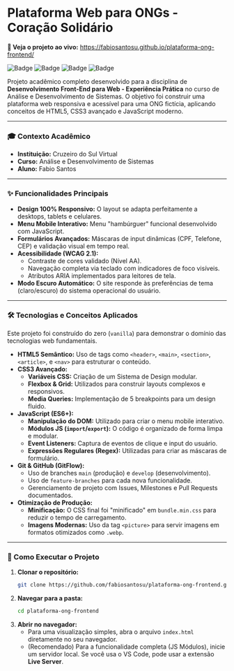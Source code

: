 # Plataforma Web para ONGs - Coração Solidário 

**🚀 Veja o projeto ao vivo:** https://fabiosantosu.github.io/plataforma-ong-frontend/

![Badge](https://img.shields.io/badge/Status-Concluído-green?style=for-the-badge)
![Badge](https://img.shields.io/badge/HTML5-E34F26?style=for-the-badge&logo=html5&logoColor=white)
![Badge](https://img.shields.io/badge/CSS3-1572B6?style=for-the-badge&logo=css3&logoColor=white)
![Badge](https://img.shields.io/badge/JavaScript-F7DF1E?style=for-the-badge&logo=javascript&logoColor=black)

Projeto acadêmico completo desenvolvido para a disciplina de **Desenvolvimento Front-End para Web - Experiência Prática** no curso de Análise e Desenvolvimento de Sistemas. O objetivo foi construir uma plataforma web responsiva e acessível para uma ONG fictícia, aplicando conceitos de HTML5, CSS3 avançado e JavaScript moderno.

---

### 🎓 Contexto Acadêmico

* **Instituição:** Cruzeiro do Sul Virtual
* **Curso:** Análise e Desenvolvimento de Sistemas
* **Aluno:** Fabio Santos


---

### ✨ Funcionalidades Principais

* **Design 100% Responsivo:** O layout se adapta perfeitamente a desktops, tablets e celulares.
* **Menu Mobile Interativo:** Menu "hambúrguer" funcional desenvolvido com JavaScript.
* **Formulários Avançados:** Máscaras de input dinâmicas (CPF, Telefone, CEP) e validação visual em tempo real.
* **Acessibilidade (WCAG 2.1):**
    * Contraste de cores validado (Nível AA).
    * Navegação completa via teclado com indicadores de foco visíveis.
    * Atributos ARIA implementados para leitores de tela.
* **Modo Escuro Automático:** O site responde às preferências de tema (claro/escuro) do sistema operacional do usuário.

---

### 🛠️ Tecnologias e Conceitos Aplicados

Este projeto foi construído do zero (`vanilla`) para demonstrar o domínio das tecnologias web fundamentais.

* **HTML5 Semântico:** Uso de tags como `<header>`, `<main>`, `<section>`, `<article>`, e `<nav>` para estruturar o conteúdo.
* **CSS3 Avançado:**
    * **Variáveis CSS:** Criação de um Sistema de Design modular.
    * **Flexbox & Grid:** Utilizados para construir layouts complexos e responsivos.
    * **Media Queries:** Implementação de 5 breakpoints para um design fluido.
* **JavaScript (ES6+):**
    * **Manipulação do DOM:** Utilizado para criar o menu mobile interativo.
    * **Módulos JS (`import`/`export`):** O código é organizado de forma limpa e modular.
    * **Event Listeners:** Captura de eventos de clique e input do usuário.
    * **Expressões Regulares (Regex):** Utilizadas para criar as máscaras de formulário.
* **Git & GitHub (GitFlow):**
    * Uso de branches `main` (produção) e `develop` (desenvolvimento).
    * Uso de `feature-branches` para cada nova funcionalidade.
    * Gerenciamento de projeto com Issues, Milestones e Pull Requests documentados.
* **Otimização de Produção:**
    * **Minificação:** O CSS final foi "minificado" em `bundle.min.css` para reduzir o tempo de carregamento.
    * **Imagens Modernas:** Uso da tag `<picture>` para servir imagens em formatos otimizados como `.webp`.

---

### 🚀 Como Executar o Projeto

1.  **Clonar o repositório:**
    ```bash
    git clone https://github.com/fabiosantosu/plataforma-ong-frontend.git
    ```
2.  **Navegar para a pasta:**
    ```bash
    cd plataforma-ong-frontend
    ```
3.  **Abrir no navegador:**
    * Para uma visualização simples, abra o arquivo `index.html` diretamente no seu navegador.
    * (Recomendado) Para a funcionalidade completa (JS Módulos), inicie um servidor local. Se você usa o VS Code, pode usar a extensão **Live Server**.



